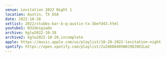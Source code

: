 ```yaml
---
venue: Levitation 2022 Night 1
location: Austin, TX USA
date: 2022-10-28
setlist: 2022/stubbs-bar-b-q-austin-tx-3befd43.html
youtube1: N32deigiwdo
archive: kglw2022-10-28
archive2: kglw2022-10-28.incomplete
apple: https://music.apple.com/us/playlist/10-28-2022-levitation-night-1/pl.u-8aAVZ6ViWJlP9D
spotify: https://open.spotify.com/playlist/2uZ46D840VW0J9QJ0X2Lm2
---
```

